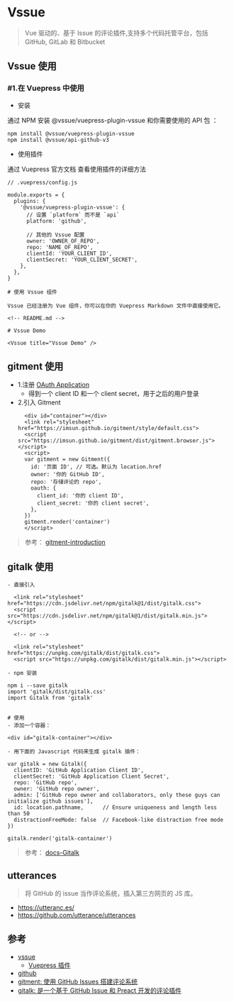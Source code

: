 # Vssue

>Vue 驱动的、基于 Issue 的评论插件,支持多个代码托管平台，包括 GitHub, GitLab 和 Bitbucket

##  Vssue 使用

### #1.在 Vuepress 中使用

- 安装

通过 NPM 安装 @vssue/vuepress-plugin-vssue 和你需要使用的 API 包 ：

```
npm install @vssue/vuepress-plugin-vssue
npm install @vssue/api-github-v3
```

- 使用插件

通过 Vuepress 官方文档 查看使用插件的详细方法

```
// .vuepress/config.js

module.exports = {
  plugins: {
    '@vssue/vuepress-plugin-vssue': {
      // 设置 `platform` 而不是 `api`
      platform: 'github',

      // 其他的 Vssue 配置
      owner: 'OWNER_OF_REPO',
      repo: 'NAME_OF_REPO',
      clientId: 'YOUR_CLIENT_ID',
      clientSecret: 'YOUR_CLIENT_SECRET',
    },
  },
}

# 使用 Vssue 组件

Vssue 已经注册为 Vue 组件，你可以在你的 Vuepress Markdown 文件中直接使用它。

<!-- README.md -->

# Vssue Demo

<Vssue title="Vssue Demo" />
```

## gitment 使用

- 1.注册 [OAuth Application](https://github.com/settings/applications/new)
  - 得到一个 client ID 和一个 client secret，用于之后的用户登录
- 2.引入 Gitment
  ```
    <div id="container"></div>
    <link rel="stylesheet" href="https://imsun.github.io/gitment/style/default.css">
    <script src="https://imsun.github.io/gitment/dist/gitment.browser.js"></script>
    <script>
    var gitment = new Gitment({
      id: '页面 ID', // 可选。默认为 location.href
      owner: '你的 GitHub ID',
      repo: '存储评论的 repo',
      oauth: {
        client_id: '你的 client ID',
        client_secret: '你的 client secret',
      },
    })
    gitment.render('container')
    </script>
  ```

>参考： [gitment-introduction](https://imsun.net/posts/gitment-introduction/)

## gitalk 使用

```
- 直接引入

  <link rel="stylesheet" href="https://cdn.jsdelivr.net/npm/gitalk@1/dist/gitalk.css">
  <script src="https://cdn.jsdelivr.net/npm/gitalk@1/dist/gitalk.min.js"></script>

  <!-- or -->

  <link rel="stylesheet" href="https://unpkg.com/gitalk/dist/gitalk.css">
  <script src="https://unpkg.com/gitalk/dist/gitalk.min.js"></script>

- npm 安装

npm i --save gitalk
import 'gitalk/dist/gitalk.css'
import Gitalk from 'gitalk'


# 使用
- 添加一个容器：

<div id="gitalk-container"></div>

- 用下面的 Javascript 代码来生成 gitalk 插件：

var gitalk = new Gitalk({
  clientID: 'GitHub Application Client ID',
  clientSecret: 'GitHub Application Client Secret',
  repo: 'GitHub repo',
  owner: 'GitHub repo owner',
  admin: ['GitHub repo owner and collaborators, only these guys can initialize github issues'],
  id: location.pathname,      // Ensure uniqueness and length less than 50
  distractionFreeMode: false  // Facebook-like distraction free mode
})

gitalk.render('gitalk-container')
```

>参考： [docs-Gitalk](https://github.com/gitalk/gitalk/blob/master/readme-cn.md)


## utterances
>将 GitHub 的 issue 当作评论系统，插入第三方网页的 JS 库。

- https://utteranc.es/
- https://github.com/utterance/utterances

## 参考
- [vssue](https://vssue.js.org/zh/)
  - [Vuepress 插件](https://vssue.js.org/zh/guide/vuepress.html#vuepress-%E6%8F%92%E4%BB%B6)
- [github](https://github.com/meteorlxy/vssue)
- [gitment: 使用 GitHub Issues 搭建评论系统](https://github.com/imsun/gitment)
- [gitalk: 是一个基于 GitHub Issue 和 Preact 开发的评论插件](https://github.com/gitalk/gitalk)
